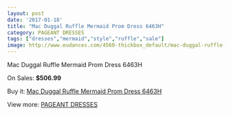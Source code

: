 ```yaml
---
layout: post
date: '2017-01-18'
title: "Mac Duggal Ruffle Mermaid Prom Dress 6463H"
category: PAGEANT DRESSES
tags: ["dresses","mermaid","style","ruffle","sale"]
image: http://www.eudances.com/4560-thickbox_default/mac-duggal-ruffle-mermaid-prom-dress-6463h.jpg
---
```

Mac Duggal Ruffle Mermaid Prom Dress 6463H

On Sales: **$506.99**
<a href="https://www.eudances.com/en/pageant-dresses/1526-mac-duggal-ruffle-mermaid-prom-dress-6463h.html"><amp-img layout="responsive" width="600" height="600" src="//www.eudances.com/4560-thickbox_default/mac-duggal-ruffle-mermaid-prom-dress-6463h.jpg" alt="Mac Duggal Ruffle Mermaid Prom Dress 6463H 0" /></a>

Buy it: [Mac Duggal Ruffle Mermaid Prom Dress 6463H](https://www.eudances.com/en/pageant-dresses/1526-mac-duggal-ruffle-mermaid-prom-dress-6463h.html "Mac Duggal Ruffle Mermaid Prom Dress 6463H")

View more: [PAGEANT DRESSES](https://www.eudances.com/en/16-pageant-dresses "PAGEANT DRESSES")